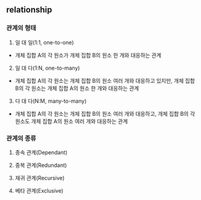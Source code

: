 ## relationship

### 관계의 형태

1. 일 대 일(1:1, one-to-one)
  - 개체 집합 A의 각 원소가 개체 집합 B의 원소 한 개와 대응하는 관계

2. 일 대 다(1:N, one-to-many)
  - 개체 집합 A의 각 원소는 개체 집합 B의 원소 여러 개와 대응하고 있지만, 개체 집합 B의 각 원소는 개체 집합 A의 원소 한 개와 대응하는 관계

3. 다 대 다(N:M, many-to-many)
  - 개체 집합 A의 각 원소는 개체 집합 B의 원소 여러 개와 대응하고, 개체 집합 B의 각 원소도 개체 집합 A의 원소 여러 개와 대응하는 관계

### 관계의 종류

1. 종속 관계(Dependant)

2. 중복 관계(Redundant)

3. 재귀 관계(Recursive)

4. 베타 관계(Exclusive)